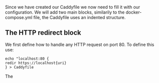 Since we have created our Caddyfile we now need to fill it with our configuration. We will add two main blocks, similarily to the docker-compose.yml file, the Caddyfile uses an indented structure. 

## The HTTP redirect block 

We first define how to handle any HTTP request on port 80. To define this use:

```
echo "localhost:80 { 
redir https://localhost{uri} 
} > Caddyfile
```

The



